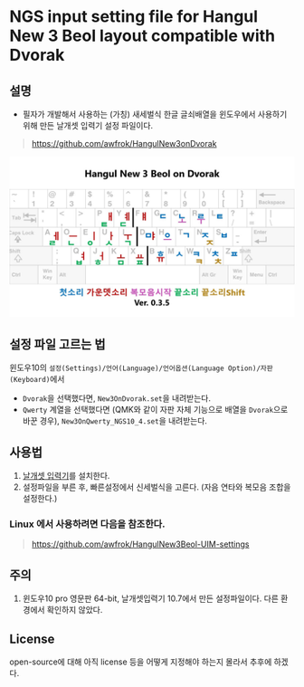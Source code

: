 # NGS input setting file for Hangul New 3 Beol layout compatible with Dvorak


 ## 설명

- 필자가 개발해서 사용하는 (가칭) 새세벌식 한글 글쇠배열을 윈도우에서 사용하기 위해 만든 날개셋 입력기 설정 파일이다.

> https://github.com/awfrok/HangulNew3onDvorak

![](https://github.com/awfrok/HangulNew3BeolOnDvorak/blob/master/HangulNew3BeolOnDvorak.jpg?raw=true)

## 설정 파일 고르는 법
윈도우10의 `설정(Settings)/언어(Language)/언어옵션(Language Option)/자판(Keyboard)`에서
- `Dvorak`을 선택했다면, `New3OnDvorak.set`을 내려받는다. 
- `Qwerty` 계열을 선택했다면 (QMK와 같이 자판 자체 기능으로 배열을 `Dvorak`으로 바꾼 경우), `New3OnQwerty_NGS10_4.set`을 내려받는다.
 
## 사용법

1. [날개셋 입력기](http://moogi.new21.org/ngs_download.htm)를 설치한다.
2. 설정파일을 부른 후, 빠른설정에서 신세벌식을 고른다. (자음 연타와 복모음 조합을 설정한다.)

### Linux 에서 사용하려면 다음을 참조한다.
> https://github.com/awfrok/HangulNew3Beol-UIM-settings

## 주의

1. 윈도우10 pro 영문판 64-bit, 날개셋입력기 10.7에서 만든 설정파일이다. 다른 환경에서 확인하지 않았다.

## License

open-source에 대해 아직 license 등을 어떻게 지정해야 하는지 몰라서 추후에 하겠다.


